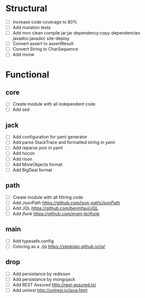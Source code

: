 # Structural
- [ ] Increase code coverage to 80%
- [ ] Add mutation tests
- [ ] Add mvn clean compile jar:jar dependency:copy-dependencies javadoc:javadoc site-deploy
- [ ] Convert assert to assertResult
- [ ] Convert String to CharSequence
- [ ] Add mvnw

# Functional
## core
- [ ] Create module with all independent code
- [ ] Add sed

## jack
- [ ] Add configuration for yaml generator
- [ ] Add parse StackTrace and formatted string in yaml
- [ ] Add reparse json in yaml
- [ ] Add hocon
- [ ] Add rison
- [ ] Add MoreObjects format
- [ ] Add BigDeal format

## path
- [ ] Create module with all filtring code
- [ ] Add JsonPath https://github.com/json-path/JsonPath 
- [ ] Add JQL https://github.com/benmfaul/JQL 
- [ ] Add jfunk https://github.com/mgm-tp/jfunk

## main
- [ ] Add typesafe.config
- [ ] Coloring as a ./jq https://stedolan.github.io/jq/

## drop
- [ ] Add persistance by redisson
- [ ] Add persistance by mongojack
- [ ] Add REST Assured http://rest-assured.io/
- [ ] Add unirest http://unirest.io/java.html
